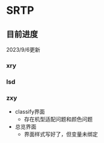 # SRTP
## 目前进度
2023/9/6更新
### xry
### lsd
### zxy
- classify界面
  - 存在机型适配问题和颜色问题
- 总览界面
  - 界面样式写好了，但变量未绑定
